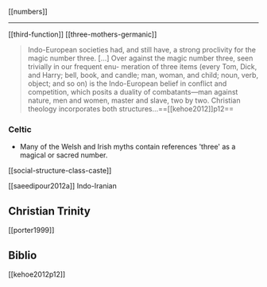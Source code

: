 [[numbers]]

---

[[third-function]]
[[three-mothers-germanic]]


> Indo-European societies had, and still have, a strong proclivity for the magic number three. [...] Over against the magic number three, seen trivially in our frequent enu- meration of three items (every Tom, Dick, and Harry; bell, book, and candle; man, woman, and child; noun, verb, object; and so on) is the Indo-European belief in conflict and competition, which posits a duality of combatants—man against nature, men and women, master and slave, two by two. Christian theology incorporates both structures...==[[kehoe2012]]p12==


### Celtic

- Many of the Welsh and Irish myths contain references 'three' as a magical or sacred number.

[[social-structure-class-caste]]


[[saeedipour2012a]] Indo-Iranian

## Christian Trinity
[[porter1999]]

## Biblio
[[kehoe2012p12]]